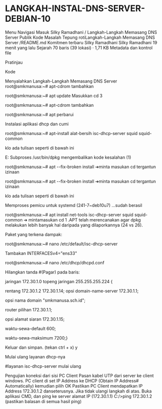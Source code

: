 # LANGKAH-INSTAL-DNS-SERVER-DEBIAN-10

Menu Navigasi
Masuk
Silky Ramadhani
/
Langkah-Langkah Memasang DNS Server
Publik
Kode
Masalah
Tepung rotiLangkah-Langkah Memasang DNS Server
/README.md
Komitmen terbaru
Silky Ramadhani
Silky Ramadhani
19 menit yang lalu
Sejarah
70 baris (39 lokasi) · 1,71 KB
Metadata dan kontrol file

Pratinjau

Kode

Menyalahkan
Langkah-Langkah Memasang DNS Server
root@smkmanusa:~# apt-cdrom tambahkan

root@smkmanusa:~# apt update Masukkan cd 3

root@smkmanusa:~# apt-cdrom tambahkan

root@smkmanusa:~# apt perbarui

Instalasi aplikasi dhcp dan cumi

root@smkmanusa:~# apt-install alat-bersih isc-dhcp-server squid squid-common

klo ada tulisan seperti di bawah ini

E: Subproses /usr/bin/dpkg mengembalikan kode kesalahan (1)

root@smkmanusa:~# apt --fix-broken install ➔minta masukan cd tergantun izinaan

root@smkmanusa:~# apt --fix-broken install ➔minta masukan cd tergantun izinaan

klo ada tulisan seperti di bawah ini

Memproses pemicu untuk systemd (241-7~deb10u7) ...sudah berasil

root@smkmanusa:~# apt install net-tools isc-dhcp-server squid squid-common ➔ mintamasukan cd 1 .APT telah merencanakan agar dpkg melakukan lebih banyak hal daripada yang dilaporkannya (24 vs 26).

Paket yang terkena dampak:

root@smkmanusa:~# nano /etc/default/isc-dhcp-server

Tambakan INTERFACESv4="ens33"

root@smkmanusa:~# nano /etc/dhcp/dhcpd.conf

Hilangkan tanda #(Pagar) pada baris:

jaringan 172.30.1.0 topeng jaringan 255.255.255.224 {

rentang 172.30.1.2 172.30.1.14; opsi domain-name-server 172.30.1.1;

opsi nama domain "smkmanusa.sch.id";

router pilihan 172.30.1.1;

opsi alamat siaran 172.30.1.15;

waktu-sewa-default 600;

waktu-sewa-maksimum 7200;}

Keluar dan simpan. (tekan ctrl + x) y

Mulai ulang layanan dhcp-nya

#layanan isc-dhcp-server mulai ulang

Pengujian koneksi dari sisi PC Client Pasan kabel UTP dari server ke client windows. PC client di set IP Address ke DHCP (Obtain IP Address# Automatically) kemudian pilih OK Pastikan PC Client mendapatkan IP Address 172.30.1.2 danseterusnya. Jika tidak ulangi langkah di atas. Buka aplikasi CMD, dan ping ke server alamat IP (172.30.1.1) C:/>ping 172.30.1.2 (pastikan balasan di semua hasil ping)
